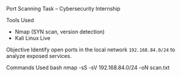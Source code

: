 Port Scanning Task – Cybersecurity Internship

Tools Used
- Nmap (SYN scan, version detection)
- Kali Linux Live

Objective
Identify open ports in the local network `192.168.84.0/24` to analyze exposed services.

Commands Used
bash
nmap -sS -sV 192.168.84.0/24 -oN scan.txt
